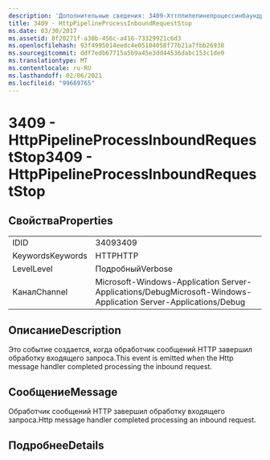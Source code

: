 ```yaml
---
description: 'Дополнительные сведения: 3409-Хттппипелинепроцессинбаундрекуестстоп'
title: 3409 - HttpPipelineProcessInboundRequestStop
ms.date: 03/30/2017
ms.assetid: 8f20271f-a30b-456c-a416-73329921c6d3
ms.openlocfilehash: 93f4995014eedc4e05104058f77b21a7fbb26938
ms.sourcegitcommit: ddf7edb67715a5b9a45e3dd44536dabc153c1de0
ms.translationtype: MT
ms.contentlocale: ru-RU
ms.lasthandoff: 02/06/2021
ms.locfileid: "99669765"
---
```

# <a name="3409---httppipelineprocessinboundrequeststop"></a><span data-ttu-id="01378-103">3409 - HttpPipelineProcessInboundRequestStop</span><span class="sxs-lookup"><span data-stu-id="01378-103">3409 - HttpPipelineProcessInboundRequestStop</span></span>

## <a name="properties"></a><span data-ttu-id="01378-104">Свойства</span><span class="sxs-lookup"><span data-stu-id="01378-104">Properties</span></span>  
  
|||  
|-|-|  
|<span data-ttu-id="01378-105">ID</span><span class="sxs-lookup"><span data-stu-id="01378-105">ID</span></span>|<span data-ttu-id="01378-106">3409</span><span class="sxs-lookup"><span data-stu-id="01378-106">3409</span></span>|  
|<span data-ttu-id="01378-107">Keywords</span><span class="sxs-lookup"><span data-stu-id="01378-107">Keywords</span></span>|<span data-ttu-id="01378-108">HTTP</span><span class="sxs-lookup"><span data-stu-id="01378-108">HTTP</span></span>|  
|<span data-ttu-id="01378-109">Level</span><span class="sxs-lookup"><span data-stu-id="01378-109">Level</span></span>|<span data-ttu-id="01378-110">Подробный</span><span class="sxs-lookup"><span data-stu-id="01378-110">Verbose</span></span>|  
|<span data-ttu-id="01378-111">Канал</span><span class="sxs-lookup"><span data-stu-id="01378-111">Channel</span></span>|<span data-ttu-id="01378-112">Microsoft-Windows-Application Server-Applications/Debug</span><span class="sxs-lookup"><span data-stu-id="01378-112">Microsoft-Windows-Application Server-Applications/Debug</span></span>|  
  
## <a name="description"></a><span data-ttu-id="01378-113">Описание</span><span class="sxs-lookup"><span data-stu-id="01378-113">Description</span></span>  

 <span data-ttu-id="01378-114">Это событие создается, когда обработчик сообщений HTTP завершил обработку входящего запроса.</span><span class="sxs-lookup"><span data-stu-id="01378-114">This event is emitted when the Http message handler completed processing the inbound request.</span></span>  
  
## <a name="message"></a><span data-ttu-id="01378-115">Сообщение</span><span class="sxs-lookup"><span data-stu-id="01378-115">Message</span></span>  

 <span data-ttu-id="01378-116">Обработчик сообщений HTTP завершил обработку входящего запроса.</span><span class="sxs-lookup"><span data-stu-id="01378-116">Http message handler completed processing an inbound request.</span></span>  
  
## <a name="details"></a><span data-ttu-id="01378-117">Подробнее</span><span class="sxs-lookup"><span data-stu-id="01378-117">Details</span></span>
